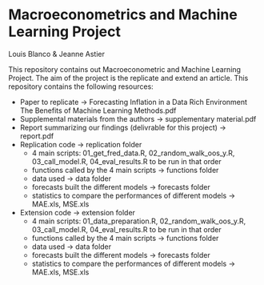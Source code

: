 # Macroeconometrics and Machine Learning Project
Louis Blanco & Jeanne Astier

This repository contains out Macroeconometric and Machine Learning Project. The aim of the project is the replicate and extend an article. This repository contains the following resources:

- Paper to replicate -> Forecasting Inflation in a Data Rich Environment The Benefits of Machine Learning Methods.pdf
- Supplemental materials from the authors -> supplementary material.pdf
- Report summarizing our findings (delivrable for this project) -> report.pdf 
- Replication code -> replication folder
  - 4 main scripts: 01_get_fred_data.R, 02_random_walk_oos_y.R, 03_call_model.R, 04_eval_results.R to be run in that order
  - functions called by the 4 main scripts -> functions folder
  - data used -> data folder
  - forecasts built the different models -> forecasts folder
  - statistics to compare the performances of different models -> MAE.xls, MSE.xls
 - Extension code -> extension folder
    - 4 main scripts: 01_data_preparation.R, 02_random_walk_oos_y.R, 03_call_model.R, 04_eval_results.R to be run in that order
    - functions called by the 4 main scripts -> functions folder
    - data used -> data folder
    - forecasts built the different models -> forecasts folder
    - statistics to compare the performances of different models -> MAE.xls, MSE.xls
